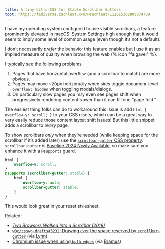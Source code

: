```yaml
---
title: A tiny bit-o-CSS for Stable Scrollbar Gutters
toot: https://fediverse.zachleat.com/@zachleat/112615302809374708
---
```

I have my operating system configured to use visible scrollbars, a feature prominently elevated in macOS’ System Settings high enough that it would seem to imply some level of common usage (even though it’s not a default).

I don’t necessarily _prefer_ the behavior this feature enables but I use it as an implied measure of quality when browsing the web {% icon "fa:gavel" %}.

I typically see the following problems:

1. Pages that have horizontal overflow (and a scrollbar to match) are more obvious.
1. Pages may move ~20px horizontally when sites toggle document-level `overflow: hidden` when toggling modals/dialogs.
1. On particulary slow pages you may even see pages shift when progressively rendering content slower than it can fill one “page fold.”

The easiest thing folks can do to workaround this issue is add `html { overflow-y: scroll; }` to your CSS resets, which can be a great way to very easily reduce those content layout shift issues! But this little snippet adds a scrollbar to _every_ page.

To show scrollbars _only_ when they’re needed (while keeping space for the scrollbar if it’s added later) use the [`scrollbar-gutter` CSS property](https://developer.mozilla.org/en-US/docs/Web/CSS/scrollbar-gutter). `scrollbar-gutter` is [Baseline 2024 Newly Available](https://developer.mozilla.org/en-US/docs/Glossary/Baseline/Compatibility), so make sure you enhance it with a `@supports` guard.

```css
html {
	overflow-y: scroll;
}
@supports (scrollbar-gutter: stable) {
	html {
		overflow-y: auto;
		scrollbar-gutter: stable;
	}
}
```

This would look great in your reset stylesheet.

Related:

- [_Two Browsers Walked Into a Scrollbar (2019)_](https://www.filamentgroup.com/lab/scrollbars/)
- [`w3c/csswg-drafts#5232`: Drawing over the space reserved by `scrollbar-gutter`](https://github.com/w3c/csswg-drafts/issues/5232) (via [Lynn](https://bsky.app/profile/lynn.zone/post/3lz6udnp3dc2n))
- [Chromium issue when using `both-edges`](https://issues.chromium.org/issues/40064879) (via [Bramus](https://bsky.app/profile/bram.us/post/3lz6zkbc42s2m))